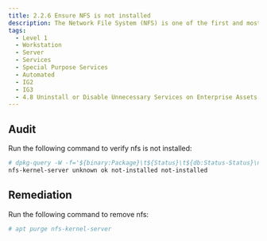 ```yaml
---
title: 2.2.6 Ensure NFS is not installed
description: The Network File System (NFS) is one of the first and most widely distributed file systems in the UNIX environment. It provides the ability for systems to mount file systems of other servers through the network.
tags:
  - Level 1
  - Workstation
  - Server
  - Services
  - Special Purpose Services
  - Automated
  - IG2
  - IG3
  - 4.8 Uninstall or Disable Unnecessary Services on Enterprise Assets and Software
---
```


## Audit
Run the following command to verify nfs is not installed:
```bash
# dpkg-query -W -f='${binary:Package}\t${Status}\t${db:Status-Status}\n' nfskernel-server
nfs-kernel-server unknown ok not-installed not-installed
```


## Remediation
Run the following command to remove nfs:
```bash
# apt purge nfs-kernel-server
```
